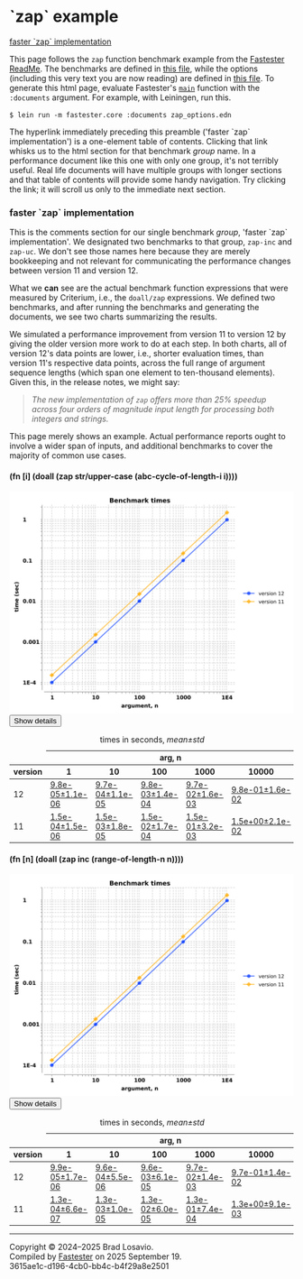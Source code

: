 
  <body>
    <h1>
      `zap` example
    </h1>
    <div>
      <a href="#group-0">faster `zap` implementation</a>
    </div>
    <div>
      <p>
        This page follows the <code>zap</code> function benchmark example from the <a href="https://github.com/blosavio/fastester">Fastester ReadMe</a>. The
        benchmarks are defined in <a href="https://github.com/blosavio/fastester/blob/main/test/zap/benchmarks.clj">this file</a>, while the options (including
        this very text you are now reading) are defined in <a href="https://github.com/blosavio/fastester/blob/main/resources/zap_options.edn">this file</a>.
        To generate this <span class="small-caps">html</span> page, evaluate Fastester&apos;s <a href=
        "https://blosavio.github.io/fastester/fastester.core.html#var--main"><code>main</code></a> function with the <code>:documents</code> argument. For
        example, with Leiningen, run this.
      </p>
      <pre><code>$ lein run -m fastester.core :documents zap_options.edn</code></pre>
      <p>
        The hyperlink immediately preceding this preamble (&apos;faster `zap` implementation&apos;) is a one-element table of contents. Clicking that link
        whisks us to the <span class="small-caps">html</span> section for that benchmark <em>group</em> name. In a performance document like this one with only
        one group, it&apos;s not terribly useful. Real life documents will have multiple groups with longer sections and that table of contents will provide
        some handy navigation. Try clicking the link; it will scroll us only to the immediate next section.
      </p>
    </div>
    <section>
      <h3 id="group-0">
        faster `zap` implementation
      </h3>
      <div>
        <p>
          This is the comments section for our single benchmark <em>group</em>, &apos;faster `zap` implementation&apos;. We designated two benchmarks to that
          group, <code>zap-inc</code> and <code>zap-uc</code>. We don&apos;t see those names here because they are merely bookkeeping and not relevant for
          communicating the performance changes between version&nbsp;11 and version&nbsp;12.
        </p>
        <p>
          What we <strong>can</strong> see are the actual benchmark function expressions that were measured by Criterium, i.e., the <code>doall/zap</code>
          expressions. We defined two benchmarks, and after running the benchmarks and generating the documents, we see two charts summarizing the results.
        </p>
        <p>
          We simulated a performance improvement from version&nbsp;11 to version&nbsp;12 by giving the older version more work to do at each step. In both
          charts, all of version&nbsp;12&apos;s data points are lower, i.e., shorter evaluation times, than version&nbsp;11&apos;s respective data points,
          across the full range of argument sequence lengths (which span one element to ten-thousand elements). Given this, in the release notes, we might say:
        </p>
        <blockquote>
          <em>The new implementation of <code>zap</code> offers more than 25% speedup across four orders of magnitude input length for processing both integers
          and strings.</em>
        </blockquote>
        <p>
          This page merely shows an example. Actual performance reports ought to involve a wider span of inputs, and additional benchmarks to cover the
          majority of common use cases.
        </p>
      </div>
      <div>
        <h4 id="group-0-fexpr-0">
          (fn [i] (doall (zap str/upper-case (abc-cycle-of-length-i i))))
        </h4><img alt=
        "Benchmark measurements for expression `(fn [i] (doall (zap str/upper-case (abc-cycle-of-length-i i))))`, time versus &apos;n&apos; arguments, comparing different versions."
        src="zap_img/group-0-fexpr-0.svg"><button class="collapser" type="button">Show details</button>
        <div class="collapsable">
          <table>
            <caption>
              times in seconds, <em>mean±std</em>
            </caption>
            <thead>
              <tr>
                <td></td>
                <th colspan="5">
                  arg, n
                </th>
              </tr>
              <tr>
                <th>
                  version
                </th>
                <th>
                  1
                </th>
                <th>
                  10
                </th>
                <th>
                  100
                </th>
                <th>
                  1000
                </th>
                <th>
                  10000
                </th>
              </tr>
            </thead>
            <tr>
              <td>
                12
              </td>
              <td>
                <a href="https://github.com/blosavio/fastester/blob/main/resources/zap_performance/version 12/test-5.edn">9.8e-05±1.1e-06</a>
              </td>
              <td>
                <a href="https://github.com/blosavio/fastester/blob/main/resources/zap_performance/version 12/test-6.edn">9.7e-04±1.1e-05</a>
              </td>
              <td>
                <a href="https://github.com/blosavio/fastester/blob/main/resources/zap_performance/version 12/test-7.edn">9.8e-03±1.4e-04</a>
              </td>
              <td>
                <a href="https://github.com/blosavio/fastester/blob/main/resources/zap_performance/version 12/test-8.edn">9.7e-02±1.6e-03</a>
              </td>
              <td>
                <a href="https://github.com/blosavio/fastester/blob/main/resources/zap_performance/version 12/test-9.edn">9.8e-01±1.6e-02</a>
              </td>
            </tr>
            <tr>
              <td>
                11
              </td>
              <td>
                <a href="https://github.com/blosavio/fastester/blob/main/resources/zap_performance/version 11/test-5.edn">1.5e-04±1.5e-06</a>
              </td>
              <td>
                <a href="https://github.com/blosavio/fastester/blob/main/resources/zap_performance/version 11/test-6.edn">1.5e-03±1.8e-05</a>
              </td>
              <td>
                <a href="https://github.com/blosavio/fastester/blob/main/resources/zap_performance/version 11/test-7.edn">1.5e-02±1.7e-04</a>
              </td>
              <td>
                <a href="https://github.com/blosavio/fastester/blob/main/resources/zap_performance/version 11/test-8.edn">1.5e-01±3.2e-03</a>
              </td>
              <td>
                <a href="https://github.com/blosavio/fastester/blob/main/resources/zap_performance/version 11/test-9.edn">1.5e+00±2.1e-02</a>
              </td>
            </tr>
          </table>
        </div>
        <h4 id="group-0-fexpr-1">
          (fn [n] (doall (zap inc (range-of-length-n n))))
        </h4><img alt=
        "Benchmark measurements for expression `(fn [n] (doall (zap inc (range-of-length-n n))))`, time versus &apos;n&apos; arguments, comparing different versions."
        src="zap_img/group-0-fexpr-1.svg"><button class="collapser" type="button">Show details</button>
        <div class="collapsable">
          <table>
            <caption>
              times in seconds, <em>mean±std</em>
            </caption>
            <thead>
              <tr>
                <td></td>
                <th colspan="5">
                  arg, n
                </th>
              </tr>
              <tr>
                <th>
                  version
                </th>
                <th>
                  1
                </th>
                <th>
                  10
                </th>
                <th>
                  100
                </th>
                <th>
                  1000
                </th>
                <th>
                  10000
                </th>
              </tr>
            </thead>
            <tr>
              <td>
                12
              </td>
              <td>
                <a href="https://github.com/blosavio/fastester/blob/main/resources/zap_performance/version 12/test-0.edn">9.9e-05±1.7e-06</a>
              </td>
              <td>
                <a href="https://github.com/blosavio/fastester/blob/main/resources/zap_performance/version 12/test-1.edn">9.6e-04±5.5e-06</a>
              </td>
              <td>
                <a href="https://github.com/blosavio/fastester/blob/main/resources/zap_performance/version 12/test-2.edn">9.6e-03±6.1e-05</a>
              </td>
              <td>
                <a href="https://github.com/blosavio/fastester/blob/main/resources/zap_performance/version 12/test-3.edn">9.7e-02±1.4e-03</a>
              </td>
              <td>
                <a href="https://github.com/blosavio/fastester/blob/main/resources/zap_performance/version 12/test-4.edn">9.7e-01±1.4e-02</a>
              </td>
            </tr>
            <tr>
              <td>
                11
              </td>
              <td>
                <a href="https://github.com/blosavio/fastester/blob/main/resources/zap_performance/version 11/test-0.edn">1.3e-04±6.6e-07</a>
              </td>
              <td>
                <a href="https://github.com/blosavio/fastester/blob/main/resources/zap_performance/version 11/test-1.edn">1.3e-03±1.0e-05</a>
              </td>
              <td>
                <a href="https://github.com/blosavio/fastester/blob/main/resources/zap_performance/version 11/test-2.edn">1.3e-02±6.0e-05</a>
              </td>
              <td>
                <a href="https://github.com/blosavio/fastester/blob/main/resources/zap_performance/version 11/test-3.edn">1.3e-01±7.4e-04</a>
              </td>
              <td>
                <a href="https://github.com/blosavio/fastester/blob/main/resources/zap_performance/version 11/test-4.edn">1.3e+00±9.1e-03</a>
              </td>
            </tr>
          </table>
        </div>
      </div>
      <hr>
    </section>
    <p id="page-footer">
      Copyright © 2024–2025 Brad Losavio.<br>
      Compiled by <a href="https://github.com/blosavio/Fastester">Fastester</a> on 2025 September 19.<span id="uuid"><br>
      3615ae1c-d196-4cb0-bb4c-b4f29a8e2501</span>
    </p>
  </body>
</html>
